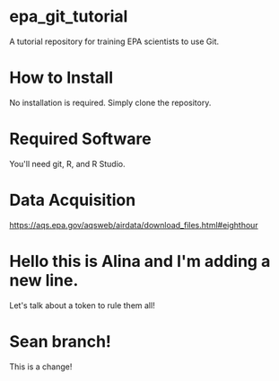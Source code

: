# epa_git_tutorial
A tutorial repository for training EPA scientists to use Git.

# How to Install
No installation is required. Simply clone the repository.

# Required Software
You'll need git, R, and R Studio.

# Data Acquisition
https://aqs.epa.gov/aqsweb/airdata/download_files.html#eighthour

# Hello this is Alina and I'm adding a new line.
Let's talk about a token to rule them all!

# Sean branch!
This is a change!